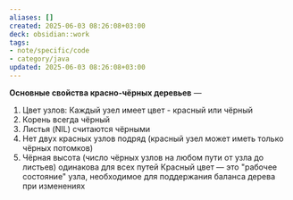 ```yaml
---
aliases: []
created: 2025-06-03 08:26:08+03:00
deck: obsidian::work
tags:
- note/specific/code
- category/java
updated: 2025-06-03 08:26:08+03:00
---
```


**Основные свойства красно-чёрных деревьев**
—
1. Цвет узлов: Каждый узел имеет цвет - красный или чёрный
2. Корень всегда чёрный
3. Листья (NIL) считаются чёрными
4. Нет двух красных узлов подряд (красный узел может иметь только чёрных потомков)
5. Чёрная высота (число чёрных узлов на любом пути от узла до листьев) одинакова для всех путей
Красный цвет — это "рабочее состояние" узла, необходимое для поддержания баланса дерева при изменениях